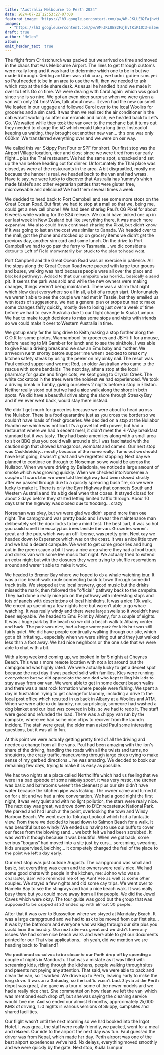 ```yaml
---
title: "Australia Melbourne to Perth 2024"
date: 2024-07-22T12:53:27+07:00
featured_image: "https://lh3.googleusercontent.com/pw/AM-JKLUE82FajhvtKiK10C3-ml5es-vZA6egq7vzssXe8JCfZn3aSpJwADo77IdogyEcqvSY4XZe_uReDxmjsI0yZtvxhl0qbkhhwWTHZwDI7EnxsVL1-FuN8NrVQPbsSdk8ZnRrhWndrf2pNVzOZzGLPhUCxg=w315-no?authuser=0"
images:
  - "https://lh3.googleusercontent.com/pw/AM-JKLUE82FajhvtKiK10C3-ml5es-vZA6egq7vzssXe8JCfZn3aSpJwADo77IdogyEcqvSY4XZe_uReDxmjsI0yZtvxhl0qbkhhwWTHZwDI7EnxsVL1-FuN8NrVQPbsSdk8ZnRrhWndrf2pNVzOZzGLPhUCxg=w315-no?authuser=0"
draft: true
author: "Helen"
album:  
omit_header_text: true
---
```

The flight from Christchurch was packed but we arrived on time and moved in the chaos that was Melbourne Airport. The lines to get through customs were really long and it was hard to determine which one to be in but we made it through. Getting an Uber was a bit crazy, we hadn't gotten sims yet so Paul needed to be in an area to use the wifi, then we needed to ask which stop at the ride share desk. As usual he handled it and we made it over to Let’s Go on time. We were dealing with Carol again, which was good since she is so nice. We got an even nicer surprise when we were given a van with only 24 kms! Wow, talk about new… it even had the new car smell. We loaded in our luggage and followed Carol over to the local Woolies for groceries and a sim card. It was then we realized the air conditioner in the cab wasn’t working so after our errands and lunch, we headed back to Let’s Go. We waited while they took the van over to the mechanic but it turns out they needed to charge the AC which would take a long time. Instead of keeping us waiting, they brought out another new van… this one was only 600km. We transferred everything over and we were on our way. 

We called this van Skippy Part Four or SPF for short. Our first stop was the Airport Village location, nice and close since we were tired from our early flight… plus the Thai restaurant. We had the same spot, unpacked and set up the van before heading out for dinner. Unfortunately the Thai place was closed, as were all the restaurants in the area. A bit disgruntled, mostly me because the hanger is real, we headed back to the van and had wraps. Have to say, we were lucky to discover that Australia has Yummy’s which made falafel’s and other vegetarian patties that were gluten free, microwavable and delicious! We had them several times a week. 

We decided to head back to Port Campbell and see some more stops on the Great Ocean Road. But first, we had to stop at a mall so that we, being me, could get a new cell phone!! We had been sharing Paul’s OG Pixel for about 6 weeks while waiting for the S24 release. We could have picked one up in our last week in New Zealand but like everything there, it was much more expensive. We also could have continued sharing the Pixel, but didn’t know if it was going to last an the cost was similar to Canada. We headed over to the mall, got the phone and stocked up on grocery items we didn’t get the previous day, another sim card and some lunch. On the drive to Port Campbell we had to go past the ferry to Tasmania… we did consider a detour to Left of Field momentarily but stuck to the plan to head west.

Port Campbell and the Great Ocean Road was an exercise in patience. All the stops along the Great Ocean Road were packed with large tour groups and buses, walking was hard because people were all over the place and blocked pathways. Added to that our campsite was horrid… basically a sand pit. It seems the park was sold and while the new owners were making changes, things weren’t being maintained. There was a storm that night which blew dust everywhere so all in all, a bit of a rough start. Unfortunately we weren’t able to see the couple we had met in Tassie, but they emailed us with loads of suggestions. We had a general plan of stops but had to make some changes fairly quickly, mostly due to losing just over a week of time before we had to leave Australia due to our flight change to Kuala Lumpur. We had to make tough decisions to miss some stops and visits with friends so we could make it over to Western Australia in time. 

We got up early for the long drive to Keith,making a stop further along the G.O.R for some photos, Warrnambool for groceries and JB Hi-fi for a mouse, before heading to Mt Gambier for lunch and to see the sinkhole. I was able to give Paul a driving break and we saw an Emu baby and mother. We arrived in Keith shortly before supper time when I decided to break my kitchen safety streak by using the peeler on my pinky nail. The result was Paul cooked supper and we met Rod, an older Australian who came to the rescue with some bandaids.  The next day, after a stop at the local pharmacy for gauze and finger cots, we kept going to Crystal Creek. The white cockatoos in the trees were the noisiest we had experienced. We took a driving break in Tumby, giving ourselves 2 nights before a stop in Elliston. Neither really stood out but we had a nice walk along the shore in both spots. We did have a beautiful drive along the shore through Streaky Bay and if we ever went back, would stay there instead. 

We didn't get much for groceries because we were about to head across the Nullabor. There is a food quarantine just as you cross the border so we couldn't have loads of fresh groceries. We decided on a stop at the Nullabor Roadhouse which was not bad. It’s a gravel lot with power, but had a restaurant where we had a decent meal, it didn’t meet the Hi-Way breakfast standard but it was tasty. They had basic amenities along with a small area to sit or BBQ plus you could walk around a bit. I was fascinated with the caution sign that showed kanagaroos, wombats and camels.  Our next stop was Cocklebiddy… mostly because of the name really. Turns out we should have kept going, it wasn’t great and we regretted stopping. Next day we planned to continue on through to Norseman so we would be across the Nullabor. When we were driving by Balladonia, we noticed a large amount of smoke which was growing quickly. When we checked into Norsemen a couple of hours later we were told the highway had been closed shortly after we passed through due to a quickly spreading bush fire, so we were lucky to make it. There is only the Eyre Highway that connects South and Western Australia and it’s a big deal when that closes. It stayed closed for about 3 days before they started letting limited traffic through. About 10 days later the highway was closed due to flooding… crazy!

Norseman was okay, but we were glad we didn’t spend more than one night. The campground was pretty basic and I swear the maintenance man deliberately set the door locks to be a mind test. The best part, it was so hot you could smell the eucalyptus trees beside the van. Groceries weren’t great and the pub, which was an off-license, was pretty grim. Next day we headed down to Esperance which was on the coast. It was a nice little town and we had a decent campsite. We went to get some groceries and hung out in the green space a bit. It was a nice area where they had a food truck and drinks van with some live music that night. We actually tried to extend an extra night but with the closures they were trying to shuffle reservations around and weren’t able to make it work. 

We headed to Bremer Bay where we hoped to do a whale watching tour. It was a nice beach walk route connecting back to town through some dirt track trails. We stopped at the local brewery, good music but the drinks missed the mark, then followed the "official" pathway back to the campsite. They had done a really nice job on the pathway with interesting stops and lots of panels with descriptions of local highlights. It was a nice 10k walk. We ended up spending a few nights here but weren’t able to go whale watching. It was really windy and there were large swells so it wouldn’t have been enjoyable. We headed to Emu Point by Albany, for a couple of nights. It was a huge park by the beach so we did a beach walk to Albany center and back. The park was nice, had a huge water park for kids but was still fairly quiet. We did have people continually walking through our site, which got a bit irritating… especially when we were sitting out and they just walked less than a foot away. We had nice neighbors on the one side that we were able to chat with a bit.

With a long weekend coming up, we booked in for 5 nights at Cheynes Beach. This was a more remote location with not a lot around but the campground was highly rated. We were actually lucky to get a decent spot because the next day it was packed solid with families. Kids were running everywhere but we did appreciate the one dad who kept telling his kids to stay away from our van. We were able to get in some decent beach walks and there was a neat rock formation where people were fishing. We spent a day in frustration trying to get change for laundry, including a drive to the local post office which resulted in us back in Albany at a Woolies and ATM. When we were able to do laundry, not surprisingly, someone had washed a dog blanket and our load was covered in bits, so we had to redo it. The staff were good and refunded the load. There was a chippy van run by the campsite, where we had some nice chips to recover from the laundry incident. The staff were great, the older man asked Paul some interesting questions, but it was all in fun. 

At this point we were actually getting pretty tired of all the driving and needed a change from all the vans. Paul had been amazing with the lion's share of the driving, handling the roads with all the twists and turns, no shoulders, the crazy traffic, maneuvering through large cities trying to make sense of my garbled directions… he was amazing. We decided to book our remaining few days, trying to make it as easy as possible. 

We had two nights at a place called Northcliffe which had us feeling that we were in a bad episode of some hillbilly spoof. It was very rustic, the kitchen was basic and bathrooms weren’t the cleanest plus our site didn’t have water because the kitchen pipe was leaking. The owner came and turned it on for a bit and we had a nice conversation. We had a good night the first night, it was very quiet and with no light pollution, the stars were really nice. The next day was great, we drove down to D’Entrecasteaux National Park. We parked and had lunch at the point, overlooking the town and Windy Harbour Beach. We went over to Tokulup Lookout which had a fantastic view.  From there we decided to head down to Salmon Beach for a walk. It was beautiful but so windy! We ended up having to use our buffs to cover our faces from the blowing sand… we both felt we had been scrubbed. It was worth it though because it was beautiful. When we got back, some serious “bogans” had moved into a site just by ours… screaming, swearing, kids unsupervised, belching… it completely changed the feel of the place to the point we left a day early.

Our next stop was just outside Augusta. The campground was small and basic, but everything was clean and the owners were really nice. We had some good chats with people in the kitchen, met Johno who was a character, Sam who reminded me of my Aunt Vee as well as some other couples. We stayed a few nights and did some day trips. We went over to Hamelin Bay to see the stingrays and had a nice beach walk. It was really busy there but you could move away from all the people. We did the Jewel Caves which were okay. The tour guide was good but the group that was supposed to be capped at 20 ended up with almost 30 people.

After that it was over to Bussselton where we stayed at Mandalay Beach. It was a large campground and we had to ask to be moved from our first site… it was by the bathroom and everyone was walking through our site plus you could hear the laundry. Our next site was great and we didn’t have any issues. We had some nice beach walks and were able to get our documents printed for our Thai visa applications… oh yeah, did we mention we are heading back to Thailand? 

We positioned ourselves to be closer to our Perth drop off by spending a couple of nights in Mandurah. That was a mistake as it was filled with screaming kids, riding through the kitchens, people walking through sites and parents not paying any attention. That said, we were able to pack and clean the van, so it worked. We drove up to Perth, leaving early to make the long drive. It was on a Saturday, so the traffic wasn’t bad. Slyvia at the Perth depot was great, she gave us a tour of some of the newer models and we had a really nice chat. She commented on how clean we left the van, which was mentioned each drop off, but she was saying the cleaning service would love me. And so ended our almost 6 months, approximately 25,000 KMS of driving, 150 nights in various versions of Skippy, campsites and shared facilities.  

Our flight wasn’t until the next morning so we had booked into the Ingot Hotel. It was great, the staff were really friendly, we packed, went for a meal and relaxed. Our ride to the airport the next day was fun. Paul guessed the driver was from Nepal, which made her day. Perth airport was one of the best airport experiences we’ve had. No delays, everything moved smoothly and we were quickly by the gate. Next stop, Kuala Lumpur!

